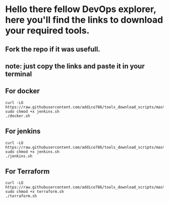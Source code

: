 # Hello there fellow DevOps explorer, here you'll find the links to download your required tools.
## Fork the repo if it was usefull.
## note: just copy the links and paste it in your terminal 

## For docker
```
curl -LO https://raw.githubusercontent.com/addico786/tools_download_scripts/master/docker.sh
sudo chmod +x jenkins.sh
./docker.sh

```
## For jenkins
```
curl -LO https://raw.githubusercontent.com/addico786/tools_download_scripts/master/jenkins.sh
sudo chmod +x jenkins.sh
./jenkins.sh

```

## For Terraform
```
curl -LO https://raw.githubusercontent.com/addico786/tools_download_scripts/master/terraform.sh
sudo chmod +x terraform.sh
./terraform.sh

```
